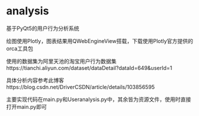 # analysis
基于PyQt5的用户行为分析系统

绘图使用Plotly，图表结果用QWebEngineView搭载，下载使用Plotly官方提供的orca工具包

使用的数据集为阿里天池的淘宝用户行为数据集https://tianchi.aliyun.com/dataset/dataDetail?dataId=649&userId=1

具体分析内容参考此博客https://blog.csdn.net/DriverCSDN/article/details/103856595

主要实现代码在main.py和Useranalysis.py中，其余皆为资源文件，使用时直接打开main.py即可
